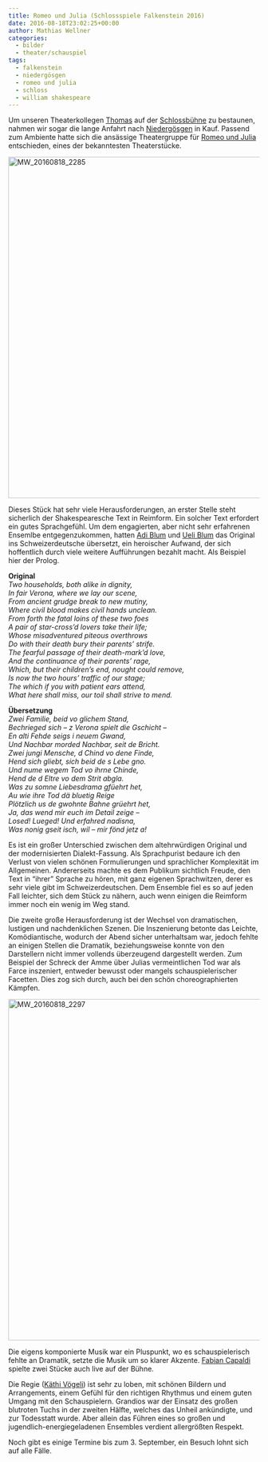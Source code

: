 ```yaml
---
title: Romeo und Julia (Schlossspiele Falkenstein 2016)
date: 2016-08-18T23:02:25+00:00
author: Mathias Wellner
categories:
  - bilder
  - theater/schauspiel
tags:
  - falkenstein
  - niedergösgen
  - romeo und julia
  - schloss
  - william shakespeare
---
```

Um unseren Theaterkollegen <a href="http://dramateure.ch/wordpress/produktionen/das-einzig-wahre/ensemble/#brodie" title="Thomas Wawro als Brodie" target="_blank">Thomas</a> 
auf der <a href="http://www.schlossspiele-falkenstein.ch/" title="Schlossspiele Falkenstein" target="_blank">Schlossbühne</a> zu bestaunen, 
nahmen wir sogar die lange Anfahrt nach <a href="http://www.niedergoesgen.ch/" title="Gemeinde Niedergösgen" target="_blank">Niedergösgen</a> 
in Kauf. Passend zum Ambiente hatte sich die ansässige Theatergruppe für 
<a href="https://de.wikipedia.org/wiki/Romeo_und_Julia" title="Romeo und Julia" target="_blank">Romeo und Julia</a> 
entschieden, eines der bekanntesten Theaterstücke. 

<a data-flickr-embed="true"  href="https://www.flickr.com/photos/mwellner/33153167215/in/dateposted-public/" title="MW_20160818_2285">
  <img src="https://c1.staticflickr.com/1/589/33153167215_483ff42ba9_b.jpg" width="1024" height="683" alt="MW_20160818_2285">
</a>

Dieses Stück hat sehr viele Herausforderungen, an erster Stelle steht sicherlich der Shakespearesche Text in Reimform. 
Ein solcher Text erfordert ein gutes Sprachgefühl. Um dem engagierten, aber nicht sehr erfahrenen Ensemlbe entgegenzukommen, 
hatten <a href="http://adiblum.ch/" title="Adi Blum" target="_blank">Adi Blum</a> und <a href="http://www.ueliblum.ch" title="Ueli Blum" target="_blank">Ueli Blum</a> 
das Original ins Schweizerdeutsche übersetzt, ein heroischer Aufwand, der sich hoffentlich durch viele weitere Aufführungen bezahlt macht. 
Als Beispiel hier der Prolog. 

<strong>Original</strong><br /> 
<em>Two households, both alike in dignity,<br /> 
In fair Verona, where we lay our scene,<br /> 
From ancient grudge break to new mutiny,<br /> 
Where civil blood makes civil hands unclean.<br /> 
From forth the fatal loins of these two foes<br /> 
A pair of star-cross&#8217;d lovers take their life;<br /> 
Whose misadventured piteous overthrows<br /> 
Do with their death bury their parents&#8217; strife.<br /> 
The fearful passage of their death-mark&#8217;d love,<br /> 
And the continuance of their parents&#8217; rage,<br /> 
Which, but their children&#8217;s end, nought could remove,<br /> 
Is now the two hours&#8217; traffic of our stage;<br /> 
The which if you with patient ears attend,<br /> 
What here shall miss, our toil shall strive to mend.</em><br /> 

<strong>Übersetzung</strong><br /> 
<em>Zwei Familie, beid vo glichem Stand,<br /> 
Bechrieged sich &ndash; z Verona spielt die Gschicht &ndash;<br /> 
En alti Fehde seigs i neuem Gwand,<br /> 
Und Nachbar morded Nachbar, seit de Bricht.<br /> 
Zwei jungi Mensche, d Chind vo dene Finde,<br /> 
Hend sich gliebt, sich beid de s Lebe gno.<br /> 
Und nume wegem Tod vo ihrne Chinde,<br /> 
Hend de d Eltre vo dem Strit abgla.<br /> 
Was zu somne Liebesdrama gfüehrt het,<br /> 
Au wie ihre Tod dä bluetig Reige<br /> 
Plötzlich us de gwohnte Bahne grüehrt het,<br /> 
Ja, das wend mir euch im Detail zeige &ndash;<br /> 
Losed! Lueged! Und erfahred nadisna,<br /> 
Was nonig gseit isch, wil &ndash; mir fönd jetz a!</em>

Es ist ein großer Unterschied zwischen dem altehrwürdigen Original und der modernisierten Dialekt-Fassung. Als Sprachpurist bedaure ich den Verlust von vielen schönen Formulierungen und sprachlicher Komplexität im Allgemeinen. Andererseits machte es dem Publikum sichtlich Freude, den Text in &#8220;ihrer&#8221; Sprache zu hören, mit ganz eigenen Sprachwitzen, derer es sehr viele gibt im Schweizerdeutschen. Dem Ensemble fiel es so auf jeden Fall leichter, sich dem Stück zu nähern, auch wenn einigen die Reimform immer noch ein wenig im Weg stand. 

Die zweite große Herausforderung ist der Wechsel von dramatischen, lustigen und nachdenklichen Szenen. Die Inszenierung betonte das Leichte, Komödiantische, wodurch der Abend sicher unterhaltsam war, jedoch fehlte an einigen Stellen die Dramatik, beziehungsweise konnte von den Darstellern nicht immer vollends überzeugend dargestellt werden. Zum Beispiel der Schreck der Amme über Julias vermeintlichen Tod war als Farce inszeniert, entweder bewusst oder mangels schauspielerischer Facetten. Dies zog sich durch, auch bei den schön choreographierten Kämpfen. 

<a data-flickr-embed="true"  href="https://www.flickr.com/photos/mwellner/32770322810/in/dateposted-public/" title="MW_20160818_2297">
  <img src="https://c1.staticflickr.com/4/3861/32770322810_e76a44a1e8_b.jpg" width="1024" height="683" alt="MW_20160818_2297">
</a>
<script async src="//embedr.flickr.com/assets/client-code.js" charset="utf-8"></script>

Die eigens komponierte Musik war ein Pluspunkt, wo es schauspielerisch fehlte an Dramatik, setzte die Musik um so klarer Akzente. <a href="http://www.fabiancapaldi.ch/" title="Fabian Capaldi" target="_blank">Fabian Capaldi</a> spielte zwei Stücke auch live auf der Bühne. 

Die Regie (<a href="http://www.theaterpaedagogik.ch/tp/person.php?ids=534" title="Käthi Vögeli" target="_blank">Käthi Vögeli</a>) ist sehr zu loben, mit schönen Bildern und Arrangements, einem Gefühl für den richtigen Rhythmus und einem guten Umgang mit den Schauspielern. Grandios war der Einsatz des großen blutroten Tuchs in der zweiten Hälfte, welches das Unheil ankündigte, und zur Todesstatt wurde. Aber allein das Führen eines so großen und jugendlich-energiegeladenen Ensembles verdient allergrößten Respekt. 

Noch gibt es einige Termine bis zum 3. September, ein Besuch lohnt sich auf alle Fälle.